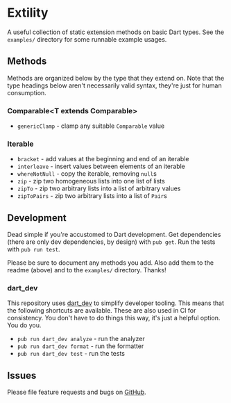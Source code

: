 # Extility

A useful collection of static extension methods on basic Dart types.
See the `examples/` directory for some runnable example usages.

## Methods

Methods are organized below by the type that they extend on. Note
that the type headings below aren't necessarily valid syntax, they're
just for human consumption.

### Comparable<T extends Comparable<T>>

  * `genericClamp` - clamp any suitable `Comparable` value

### Iterable<E>

  * `bracket` - add values at the beginning and end of an iterable
  * `interleave` - insert values between elements of an iterable
  * `whereNotNull` - copy the iterable, removing `null`s
  * `zip` - zip two homogeneous lists into one list of lists
  * `zipTo` - zip two arbitrary lists into a list of arbitrary values
  * `zipToPairs` - zip two arbitrary lists into a list of `Pair`s

## Development

Dead simple if you're accustomed to Dart development. Get dependencies
(there are only dev dependencies, by design) with `pub get`. Run the
tests with `pub run test`.

Please be sure to document any methods you add. Also add them to the
readme (above) and to the `examples/` directory. Thanks!

### dart_dev

This repository uses [dart_dev][dart_dev] to simplify developer
tooling. This means that the following shortcuts are available. These
are also used in CI for consistency. You don't have to do things this
way, it's just a helpful option. You do you.

  * `pub run dart_dev analyze` - run the analyzer
  * `pub run dart_dev format` - run the formatter
  * `pub run dart_dev test` - run the tests

## Issues

Please file feature requests and bugs on [GitHub][issues].

[dart_dev]: https://pub.dev/packages/dart_dev
[issues]: https://github.com/glesica/extility.dart/issues
